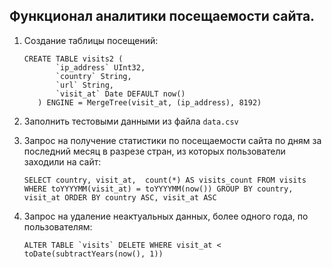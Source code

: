 ## Функционал аналитики посещаемости сайта.

1) Создание таблицы посещений:

    ```clickhouse
    CREATE TABLE visits2 (
           `ip_address` UInt32,
           `country` String,
           `url` String,
           `visit_at` Date DEFAULT now()
       ) ENGINE = MergeTree(visit_at, (ip_address), 8192)
    ```
   
2) Заполнить тестовыми данными из файла `data.csv`
3) Запрос на получение статистики по посещаемости сайта по дням за последний месяц в разрезе стран, из которых пользователи заходили на сайт:
    ```clickhouse
    SELECT country, visit_at,  count(*) AS visits_count FROM visits WHERE toYYYYMM(visit_at) = toYYYYMM(now()) GROUP BY country, visit_at ORDER BY country ASC, visit_at ASC
    ```
4) Запрос на удаление неактуальных данных, более одного года, по пользователям:
    ```clickhouse
   ALTER TABLE `visits` DELETE WHERE visit_at < toDate(subtractYears(now(), 1))
    ```
